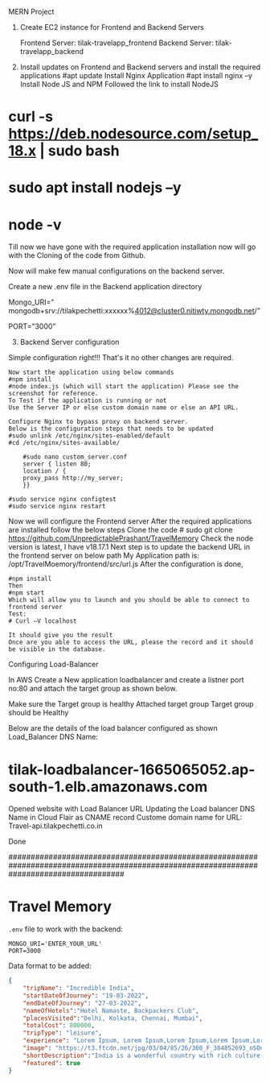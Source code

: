 MERN Project 

1. Create EC2 instance for Frontend and Backend Servers 

    Frontend Server: tilak-travelapp_frontend 
    Backend Server: tilak-travelapp_backend 

2. Install updates on Frontend and Backend servers and install the required applications 
    #apt update 
    Install Nginx Application 
    #apt install nginx –y 
    Install Node JS and NPM Followed the link to install NodeJS 

# curl -s https://deb.nodesource.com/setup_18.x | sudo bash 
# sudo apt install nodejs –y 
# node -v 

Till now we have gone with the required application installation now will go with the Cloning of the code from Github. 

Now will make few manual configurations on the backend server. 

Create a new .env file in the Backend application directory 

Mongo_URI=” mongodb+srv://tilakpechetti:xxxxxx%4012@cluster0.nitiwty.mongodb.net/” 

PORT=”3000” 

3. Backend Server configuration 

Simple configuration right!!! That's it no other changes are required. 

    Now start the application using below commands 
    #npm install 
    #node index.js (which will start the application) Please see the screenshot for reference. 
    To Test if the application is running or not 
    Use the Server IP or else custom domain name or else an API URL. 
    
    Configure Nginx to bypass proxy on backend server. 
    Below is the configuration steps that needs to be updated 
    #sudo unlink /etc/nginx/sites-enabled/default 
    #cd /etc/nginx/sites-available/ 

        #sudo nano custom_server.conf 
        server { listen 80; 
        location / { 
        proxy_pass http://my_server; 
        }} 

    #sudo service nginx configtest 
    #sudo service nginx restart  

Now we will configure the  Frontend server 
After the required applications are installed follow the below steps 
Clone the code 
    # sudo git clone https://github.com/UnpredictablePrashant/TravelMemory 
    Check the node version is latest, I have v18.17.1 
    Next step is to update the backend URL in the frontend server on below path 
    My Application path is: 
    /opt/TravelMoemory/frontend/src/url.js 
    After the configuration is done,  
    
    #npm install 
    Then  
    #npm start 
    Which will allow you to launch and you should be able to connect to frontend server 
    Test: 
    # Curl –V localhost 

    It should give you the result 
    Once are you able to access the URL, please the record and it should be visible in the database. 

Configuring Load-Balancer 

In AWS Create a New application loadbalancer and create a listner port no:80 and attach the target group as shown below. 

Make sure the Target group is healthy 
Attached target group 
Target group should be Healthy 

Below are the details of the load balancer configured as shown 
Load_Balancer DNS Name:  

# tilak-loadbalancer-1665065052.ap-south-1.elb.amazonaws.com 

Opened website with Load Balancer URL 
Updating the Load balancer DNS Name in Cloud Flair as CNAME record 
Custome domain name for URL: Travel-api.tilakpechetti.co.in 

Done 

 
##########################################################################################################################################
# Travel Memory

`.env` file to work with the backend:

```
MONGO_URI='ENTER_YOUR_URL'
PORT=3000
```

Data format to be added: 

```json
{
    "tripName": "Incredible India",
    "startDateOfJourney": "19-03-2022",
    "endDateOfJourney": "27-03-2022",
    "nameOfHotels":"Hotel Namaste, Backpackers Club",
    "placesVisited":"Delhi, Kolkata, Chennai, Mumbai",
    "totalCost": 800000,
    "tripType": "leisure",
    "experience": "Lorem Ipsum, Lorem Ipsum,Lorem Ipsum,Lorem Ipsum,Lorem Ipsum,Lorem Ipsum,Lorem Ipsum,Lorem Ipsum,Lorem Ipsum,Lorem Ipsum,Lorem Ipsum,Lorem Ipsum,Lorem Ipsum,Lorem Ipsum,Lorem Ipsum,Lorem Ipsum,Lorem Ipsum,Lorem Ipsum,Lorem Ipsum,Lorem Ipsum,Lorem Ipsum,Lorem Ipsum,Lorem Ipsum,Lorem Ipsum,Lorem Ipsum,Lorem Ipsum,Lorem Ipsum, ",
    "image": "https://t3.ftcdn.net/jpg/03/04/85/26/360_F_304852693_nSOn9KvUgafgvZ6wM0CNaULYUa7xXBkA.jpg",
    "shortDescription":"India is a wonderful country with rich culture and good people.",
    "featured": true
}
```
